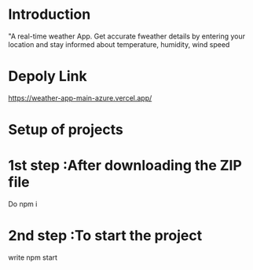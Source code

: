 # Introduction
"A real-time weather App. Get accurate fweather details by entering   your location and stay informed about temperature, humidity, wind speed

# Depoly Link
https://weather-app-main-azure.vercel.app/


# Setup of projects

# 1st step :After downloading the ZIP file 
Do npm i

# 2nd step :To start the project
write npm start

